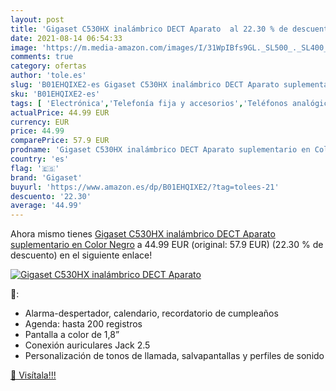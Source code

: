 ```yaml
---
layout: post
title: 'Gigaset C530HX inalámbrico DECT Aparato  al 22.30 % de descuento'
date: 2021-08-14 06:54:33
image: 'https://m.media-amazon.com/images/I/31WpIBfs9GL._SL500_._SL400_.jpg'
comments: true
category: ofertas
author: 'tole.es'
slug: 'B01EHQIXE2-es Gigaset C530HX inalámbrico DECT Aparato suplementario en...'
sku: 'B01EHQIXE2-es'
tags: [ 'Electrónica','Telefonía fija y accesorios','Teléfonos analógicos','dect','gigaset', ]
actualPrice: 44.99 EUR
currency: EUR
price: 44.99
comparePrice: 57.9 EUR
prodname: 'Gigaset C530HX inalámbrico DECT Aparato suplementario en Color Negro'
country: 'es'
flag: '🇪🇸'
brand: 'Gigaset'
buyurl: 'https://www.amazon.es/dp/B01EHQIXE2/?tag=tolees-21'
descuento: '22.30'
average: '44.99'
---
```


Ahora mismo tienes [Gigaset C530HX inalámbrico DECT Aparato suplementario en Color Negro](https://www.amazon.es/dp/B01EHQIXE2/?tag=tolees-21) a 44.99 EUR (original: 57.9 EUR) (22.30 %  de descuento) en el siguiente enlace!

[![Gigaset C530HX inalámbrico DECT Aparato ](https://m.media-amazon.com/images/I/31WpIBfs9GL._SL500_._SL400_.jpg)](https://www.amazon.es/dp/B01EHQIXE2/?tag=tolees-21)

🔎:

- Alarma-despertador, calendario, recordatorio de cumpleaños
- Agenda: hasta 200 registros
- Pantalla a color de 1,8”
- Conexión auriculares Jack 2.5
- Personalización de tonos de llamada, salvapantallas y perfiles de sonido

[🛒 Visítala!!!](https://www.amazon.es/dp/B01EHQIXE2/?tag=tolees-21)
